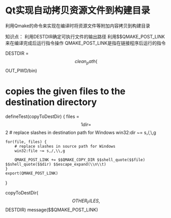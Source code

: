 # Qt实现自动拷贝资源文件到构建目录

利用Qmake的命令来实现在编译时将资源文件等附加内容拷贝到构建目录

知识点：
    利用DESTDIR确定可执行文件的输出路径
    利用$$QMAKE_POST_LINK来在编译完成后运行指令操作
    QMAKE_POST_LINK是指在链接程序后运行的指令


DESTDIR = $$clean_path($$OUT_PWD/bin)


# copies the given files to the destination directory
defineTest(copyToDestDir) {
    files = $$1
    dir = $$2
    # replace slashes in destination path for Windows
    win32:dir ~= s,/,\\,g

    for(file, files) {
        # replace slashes in source path for Windows
        win32:file ~= s,/,\\,g

        QMAKE_POST_LINK += $$QMAKE_COPY_DIR $$shell_quote($$file) $$shell_quote($$dir) $$escape_expand(\\n\\t)
    }
    export(QMAKE_POST_LINK)
}

copyToDestDir($$OTHER_FILES, $$DESTDIR)
message($$QMAKE_POST_LINK)